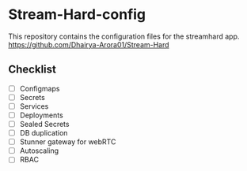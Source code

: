# Stream-Hard-config
This repository contains the configuration files for the streamhard app.
https://github.com/Dhairya-Arora01/Stream-Hard

## Checklist
- [ ] Configmaps
- [ ] Secrets
- [ ] Services
- [ ] Deployments
- [ ] Sealed Secrets
- [ ] DB duplication
- [ ] Stunner gateway for webRTC
- [ ] Autoscaling
- [ ] RBAC